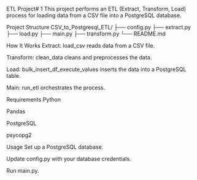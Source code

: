 ETL Project# 1
This project performs an ETL (Extract, Transform, Load) process for loading data from a CSV file into a PostgreSQL database.

Project Structure
CSV_to_Postgresql_ETL/
├── config.py
├── extract.py
├── load.py
├── main.py
├── transform.py
└── README.md

How It Works
Extract: load_csv reads data from a CSV file.

Transform: clean_data cleans and preprocesses the data.

Load: bulk_insert_df_execute_values inserts the data into a PostgreSQL table.

Main: run_etl orchestrates the process.

Requirements
Python

Pandas

PostgreSQL

psycopg2

Usage
Set up a PostgreSQL database.

Update config.py with your database credentials.

Run main.py.

